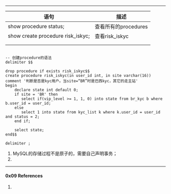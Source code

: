 



----



| 语句                              | 描述                 |
| --------------------------------- | -------------------- |
| show procedure status;            | 查看所有的procedures |
| show create procedure risk_iskyc; | 查看risk_iskyc       |
|                                   |                      |
|                                   |                      |



```mysql

-- 创建procedure的语法
delimiter $$

drop procedure if exists risk_iskyc$$
create procedure risk_iskyc(in user_id int, in site varchar(16))
comment '判断是否是kyc用户。当site=“BR”时是巴西kyc，其它的走主站'
begin
	declare state int default 0;
	if site = 'BR' then
	   select if(vip_level >= 1, 1, 0) into state from br_kyc b where b.user_id = user_id;
	else
	   select 1 into state from kyc_list k where k.user_id = user_id and status = 2;
	end if;
	
	select state;
end$$

delimiter ;
```



1. MySQL的存储过程不是原子的，需要自己声明事务；
2. 



----

#### 0x09 References

1. 